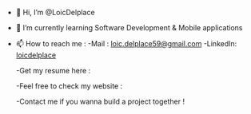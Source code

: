 - 👋 Hi, I’m @LoicDelplace
- 🌱 I’m currently learning Software Development & Mobile applications
- 📫 How to reach me :
  -Mail : loic.delplace59@gmail.com
  -LinkedIn: [loicdelplace](https://www.linkedin.com/in/loicdelplace/)
  
  
  -Get my resume here : 
  
  -Feel free to check my website : 
  
  -Contact me if you wanna build a project together !
